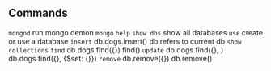 

## Commands
`mongod` run mongo demon
`mongo`
`help`
`show dbs` show all databases
`use` create or use a database
`insert` db.dogs.insert() db refers to current db
`show collections`
`find` db.dogs.find({})  find()
`update` db.dogs.find({}, )
db.dogs.find({}, {$set: {}})
`remove`
db.remove({})
db.remove()